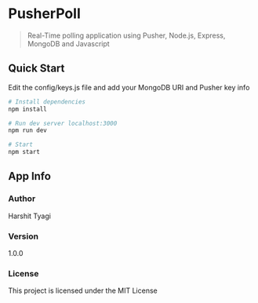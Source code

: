 # PusherPoll

> Real-Time polling application using Pusher, Node.js, Express, MongoDB and Javascript

## Quick Start

Edit the config/keys.js file and add your MongoDB URI and Pusher key info

```bash
# Install dependencies
npm install

# Run dev server localhost:3000
npm run dev

# Start
npm start
```

## App Info

### Author

Harshit Tyagi

### Version

1.0.0

### License

This project is licensed under the MIT License
